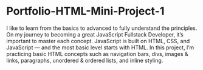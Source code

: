 # Portfolio-HTML-Mini-Project-1
I like to learn from the basics to advanced to fully understand the principles. On my journey to becoming a great JavaScript Fullstack Developer, it’s important to master each concept.
JavaScript is built on HTML, CSS, and JavaScript — and the most basic level starts with HTML. In this project, I’m practicing basic HTML concepts such as navigation bars, divs, images & links, paragraphs, unordered & ordered lists, and inline styling. 
